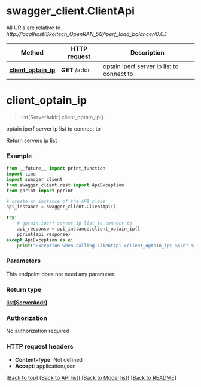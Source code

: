 # swagger_client.ClientApi

All URIs are relative to *http://localhost/Skoltech_OpenRAN_5G/iperf_load_balancer/0.0.1*

Method | HTTP request | Description
------------- | ------------- | -------------
[**client_optain_ip**](ClientApi.md#client_optain_ip) | **GET** /addr | optain iperf server ip list to connect to

# **client_optain_ip**
> list[ServerAddr] client_optain_ip()

optain iperf server ip list to connect to

Return servers ip list

### Example
```python
from __future__ import print_function
import time
import swagger_client
from swagger_client.rest import ApiException
from pprint import pprint

# create an instance of the API class
api_instance = swagger_client.ClientApi()

try:
    # optain iperf server ip list to connect to
    api_response = api_instance.client_optain_ip()
    pprint(api_response)
except ApiException as e:
    print("Exception when calling ClientApi->client_optain_ip: %s\n" % e)
```

### Parameters
This endpoint does not need any parameter.

### Return type

[**list[ServerAddr]**](ServerAddr.md)

### Authorization

No authorization required

### HTTP request headers

 - **Content-Type**: Not defined
 - **Accept**: application/json

[[Back to top]](#) [[Back to API list]](../README.md#documentation-for-api-endpoints) [[Back to Model list]](../README.md#documentation-for-models) [[Back to README]](../README.md)


